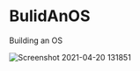 # BulidAnOS
Building an OS

![Screenshot 2021-04-20 131851](https://user-images.githubusercontent.com/57444610/115363516-fa0d0880-a1db-11eb-9a62-8d6693ee1956.png)
